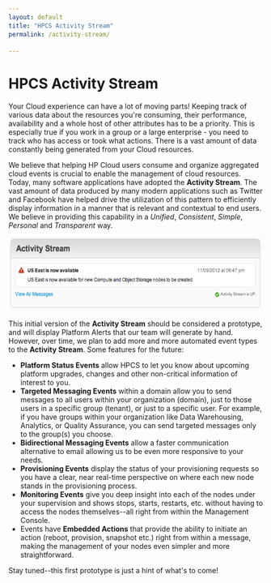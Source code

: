 ```yaml
---
layout: default
title: "HPCS Activity Stream"
permalink: /activity-stream/

---
```

# HPCS Activity Stream

Your Cloud experience can have a lot of moving parts!  Keeping track of various data about the resources you're consuming, their performance, availability and a whole host of other attributes has to be a priority. This is especially true if you work in a group or a large enterprise - you need to track who has access or took what actions. There is a vast amount of data constantly being generated from your Cloud resources. 

We believe that helping HP Cloud users consume and organize aggregated cloud events is crucial to enable the management of cloud resources.  Today, many software applications have adopted the **Activity Stream**.  The vast amount of data produced by many modern applications such as Twitter and Facebook have helped drive the utilization of this pattern to efficiently display information in a manner that is relevant and contextual to end users.  We believe in providing this capability in a *Unified*, *Consistent*, *Simple*, *Personal* and *Transparent* way.

<img src="media/Screen%20Shot%202012-11-09%20at%201.48.12%20PM_0.png" width="580" height="146" alt="" />

This initial version of the **Activity Stream** should be considered a prototype, and will display Platform Alerts that our team will generate by hand. However, over time, we plan to add more and more automated event types to the **Activity Stream**. Some features for the future:

- **Platform Status Events** allow HPCS to let you know about upcoming platform upgrades, changes and other non-critical information of interest to you.
- **Targeted Messaging Events** within a domain allow you to send messages to all users within your organization (domain), just to those users in a specific group (tenant), or just to a specific user. For example, if you have groups within your organization like Data Warehousing, Analytics, or Quality Assurance, you can send targeted messages only to the group(s) you choose. 
- **Bidirectional Messaging Events** allow a faster communication alternative to email allowing us to be even more responsive to your needs. 
- **Provisioning Events** display the status of your provisioning requests so you have a clear, near real-time perspective on where each new node stands in the provisioning process.
- **Monitoring Events** give you deep insight into each of the nodes under your supervision and shows stops, starts, restarts, etc. without having to access the nodes themselves--all right from within the Management Console.
- Events have **Embedded Actions** that provide the ability to initiate an action (reboot, provision, snapshot etc.) right from within a message, making the management of your nodes even simpler and more straightforward.

Stay tuned--this first prototype is just a hint of what's to come!
